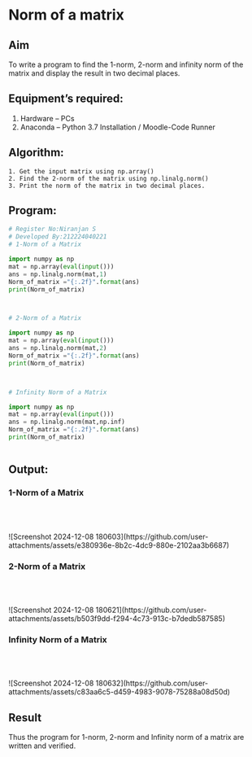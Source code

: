 # Norm of a matrix
## Aim
To write a program to find the 1-norm, 2-norm and infinity norm of the matrix and display the result in two decimal places.
## Equipment’s required:
1.	Hardware – PCs
2.	Anaconda – Python 3.7 Installation / Moodle-Code Runner
## Algorithm:
	1. Get the input matrix using np.array()   
    2. Find the 2-norm of the matrix using np.linalg.norm()
	3. Print the norm of the matrix in two decimal places.
## Program:
```Python
# Register No:Niranjan S
# Developed By:212224040221
# 1-Norm of a Matrix

import numpy as np
mat = np.array(eval(input()))
ans = np.linalg.norm(mat,1)
Norm_of_matrix ="{:.2f}".format(ans)
print(Norm_of_matrix) 



# 2-Norm of a Matrix

import numpy as np
mat = np.array(eval(input()))
ans = np.linalg.norm(mat,2)
Norm_of_matrix ="{:.2f}".format(ans)
print(Norm_of_matrix)



# Infinity Norm of a Matrix

import numpy as np
mat = np.array(eval(input()))
ans = np.linalg.norm(mat,np.inf)
Norm_of_matrix ="{:.2f}".format(ans)
print(Norm_of_matrix)



```
## Output:
### 1-Norm of a Matrix
<br>
<br>
<br>
![Screenshot 2024-12-08 180603](https://github.com/user-attachments/assets/e380936e-8b2c-4dc9-880e-2102aa3b6687)


### 2-Norm of a Matrix
<br>
<br>
<br>
![Screenshot 2024-12-08 180621](https://github.com/user-attachments/assets/b503f9dd-f294-4c73-913c-b7dedb587585)

### Infinity Norm of a Matrix
<br>
<br>
<br>
![Screenshot 2024-12-08 180632](https://github.com/user-attachments/assets/c83aa6c5-d459-4983-9078-75288a08d50d)

## Result
Thus the program for 1-norm, 2-norm and Infinity norm of a matrix are written and verified.
